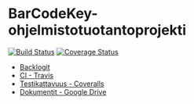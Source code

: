 # BarCodeKey-ohjelmistotuotantoprojekti
[![Build Status](https://travis-ci.org/BarCodeKey/BarCodeKey.svg?branch=master)](https://travis-ci.org/BarCodeKey/BarCodeKey)
[![Coverage Status](https://coveralls.io/repos/BarCodeKey/BarCodeKey/badge.png)](https://coveralls.io/r/BarCodeKey/BarCodeKey)
- [Backlogit](https://docs.google.com/spreadsheet/ccc?key=0AqogwfYeUFLTdENOaFd0QkdEbEN1WHdiUnVRUVg5Nmc&usp=drive_web)
- [CI - Travis](https://travis-ci.org/BarCodeKey/BarCodeKey)
- [Testikattavuus - Coveralls](https://coveralls.io/r/BarCodeKey/BarCodeKey)
- [Dokumentit - Google Drive](https://drive.google.com/#folders/0B0pNPIMXhU0qVG55MDkwSF9XNWs)

